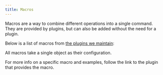 ```yaml
---
title: Macros
---
```


Macros are a way to combine different operations into a single command.
They are provided by plugins, but can also be added without the need for
a plugin.

Below is a list of macros from [the plugins we maintain](/reference/plugins):

<ReadMore list />

<Note>All macros take a single object as their configuration. </Note>

<Tip>

For more info on a specific macro and examples, follow the link to the plugin that provides the macro.

</Tip>


